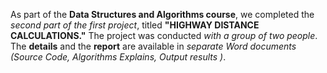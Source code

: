 <p>As part of the <strong>Data Structures and Algorithms course</strong>, we completed the <em>second part of the first project</em>, titled <strong>"HIGHWAY DISTANCE CALCULATIONS."</strong> The project was conducted <em>with a group of two people</em>. The <strong>details</strong> and the <strong>report</strong> are available in <em>separate Word documents (Source Code, Algorithms Explains, Output results )</em>.</p>
